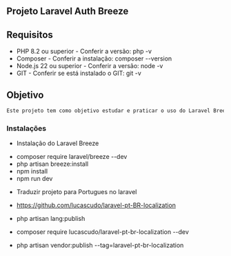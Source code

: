 ## Projeto Laravel Auth Breeze

## Requisitos

* PHP 8.2 ou superior - Conferir a versão: php -v
* Composer - Conferir a instalação: composer --version
* Node.js 22 ou superior - Conferir a versão: node -v
* GIT - Conferir se está instalado o GIT: git -v


## Objetivo

```sh
Este projeto tem como objetivo estudar e praticar o uso do Laravel Breeze para implementação de autenticação em aplicações web.

```

### Instalações

* Instalação do Laravel Breeze

 - composer require laravel/breeze --dev
 - php artisan breeze:install
 - npm install
 - npm run dev 

 * Traduzir projeto para Portugues no laravel

 - https://github.com/lucascudo/laravel-pt-BR-localization

 - php artisan lang:publish
 - composer require lucascudo/laravel-pt-br-localization --dev
 - php artisan vendor:publish --tag=laravel-pt-br-localization

